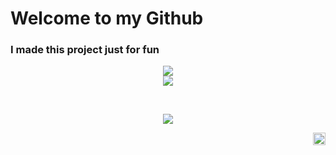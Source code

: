 <h1>Welcome to my Github</h1>
<h3>I made this project just for fun</h3>

<p align="center">
    <a href="https://skillicons.dev">
        <img src="https://skillicons.dev/icons?i=js,html,css" />
        <br />
        <img src="https://skillicons.dev/icons?i=sass,php,laravel,react,tailwind,mysql,git,linux" />
    </a>
</p>
<br>
<p align="center">
  <a href="(https://github.com/Halimp07">
        <img align="center" src="https://github-readme-stats.vercel.app/api/top-langs/?username=Halimp07&hide_progress=true&show_icons=true&theme=tokyonight" />
    </a>
</p>

<!-- #### Top Repositories


<a href="https://github.com/Halimp07/tripplanner-landing_page">
  <img align="center" src="https://github-readme-stats.vercel.app/api/pin/?username=anuraghazra&repo=github-readme-stats&theme=buefy" />
</a>
<a href="https://github.com/Halimp07/Portfolio">
  <img align="center" src="https://github-readme-stats.vercel.app/api/pin/?username=anuraghazra&repo=github-readme-stats&theme=buefy" />
</a> -->
<!-- 
<br />
<br />
 -->
<a href="https://www.instagram.com/d_halimp">
  <img align="right" alt="d_halimp | Instagram" width="20px" src='https://cdn.jsdelivr.net/npm/simple-icons@3.0.1/icons/instagram.svg'>
</a>
